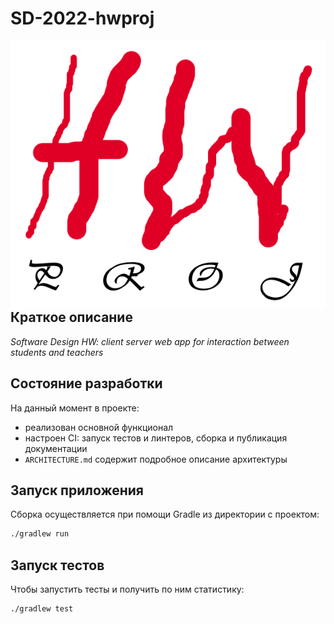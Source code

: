 # SD-2022-hwproj

<img src="hwproj-logo.png" align="right"  alt="hwproj logo"/>

## Краткое описание
_Software Design HW: client server web app for interaction between students and teachers_

[//]: # (**[Ссылка на документацию]&#40;https://glebsolovev.github.io/RGB-rogue-like-game/&#41;**)

## Состояние разработки
На данный момент в проекте:
- реализован основной функционал
- настроен CI: запуск тестов и линтеров, сборка и публикация документации
- `ARCHITECTURE.md` содержит подробное описание архитектуры

[//]: # (задокументирован и покрыт тестами)

## Запуск приложения
Сборка осуществляется при помощи Gradle из директории с проектом:
```bash
./gradlew run
```

## Запуск тестов
Чтобы запустить тесты и получить по ним статистику:
```bash
./gradlew test
```
